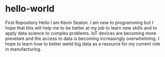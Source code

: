 # hello-world
First Repository
Hello I am Kevin Seaton.  I am new to programming but I hope that this will help me to be better at my job to learn new skills and to apply data science to complex problems.  IoT devices are becoming more prevelant and the access to data is becoming increasingly overwhelming.  I hope to learn how to better weild big data as a resource for my current role in manufacturing.

